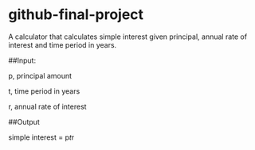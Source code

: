 # github-final-project
A calculator that calculates simple interest given principal, annual rate of interest and time period in years.

##Input:

   p, principal amount
   
   t, time period in years
   
   r, annual rate of interest
   
##Output

   simple interest = p*t*r
